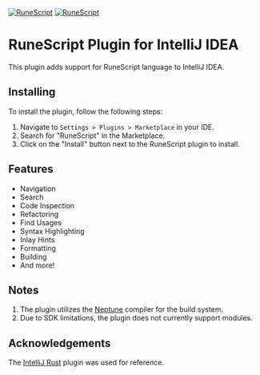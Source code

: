 [![RuneScript](https://img.shields.io/jetbrains/plugin/v/22431-runescript.svg)](https://plugins.jetbrains.com/plugin/22431-runescript)
[![RuneScript](https://img.shields.io/jetbrains/plugin/d/22431-runescript.svg)](https://plugins.jetbrains.com/plugin/22431-runescript)

# RuneScript Plugin for IntelliJ IDEA

This plugin adds support for RuneScript language to IntelliJ IDEA.

## Installing

To install the plugin, follow the following steps:

1) Navigate to `Settings > Plugins > Marketplace` in your IDE.
2) Search for "RuneScript" in the Marketplace.
3) Click on the "Install" button next to the RuneScript plugin to install.

## Features

* Navigation
* Search
* Code Inspection
* Refactoring
* Find Usages
* Syntax Highlighting
* Inlay Hints
* Formatting
* Building
* And more!

## Notes

1) The plugin utilizes the [Neptune](https://gitlab.com/neptune-ps/neptune) compiler for the build system.
2) Due to SDK limitations, the plugin does not currently support modules.

## Acknowledgements

The [IntelliJ Rust](https://github.com/intellij-rust/intellij-rust) plugin was used for reference.